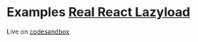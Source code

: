 # Examples [Real React Lazyload](https://github.com/shirejoni/real-react-lazyload)

Live on [codesandbox](https://codesandbox.io/s/real-react-lazyload-examples-77p54)
